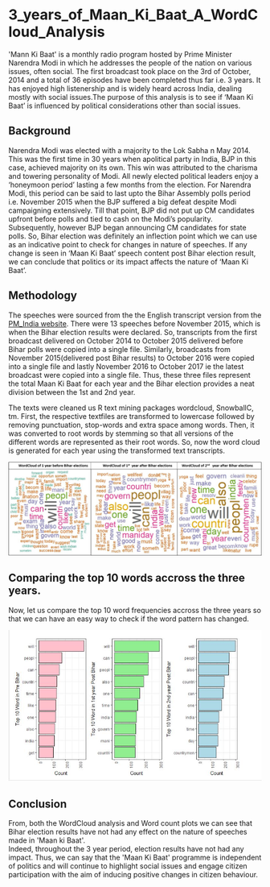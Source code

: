 # 3_years_of_Maan_Ki_Baat_A_WordCloud_Analysis

'Mann Ki Baat' is a monthly radio program hosted by Prime Minister Narendra Modi in which he addresses the people of the nation on various issues, often social. The first broadcast took place on the 3rd of October, 2014 and a total of 36 episodes have been completed thus far i.e. 3 years. It has enjoyed high listenership and is widely heard across India, dealing mostly with social issues.The purpose of this analysis is to see if ‘Maan Ki Baat’ is influenced by political considerations other than social issues.

## Background 
Narendra Modi was elected with a majority to the Lok Sabha n May 2014. This was the first time in 30 years when apolitical party in India, BJP in this case, achieved majority on its own. This win was attributed to the charisma and towering personality of Modi. All newly elected political leaders enjoy a ‘honeymoon period’ lasting a few months from the election. For Narendra Modi, this period can be said to last upto the Bihar Assembly polls period i.e. November 2015 when the BJP suffered a big defeat despite Modi campaigning extensively. Till that point, BJP did not put up CM candidates upfront before polls and tied to cash on the Modi’s popularity. Subsequently, however BJP began announcing CM candidates for state polls. So, Bihar election was definitely an inflection point which we can use as an indicative point to check for changes in nature of speeches. If any change is seen in ‘Maan Ki Baat’ speech content post Bihar election result, we can conclude that politics or its impact affects the nature of ‘Maan Ki Baat’.

## Methodology
The speeches were sourced from the the English transcript version from the [PM_India website](http://www.pmindia.gov.in/en/tag/mann-ki-baat/).  There were 13 speeches before November 2015, which is when the Bihar election results were declared. So, transcripts from the first broadcast delivered on October 2014 to October 2015 delivered before Bihar polls were copied into a single file. Similarly, broadcasts from November 2015(delivered post Bihar results) to October 2016 were copied into a single file and lastly November 2016 to October 2017 ie the latest broadcast were copied into a single file. Thus, these three files represent the total Maan Ki Baat for each year and the Bihar election provides a neat division between the 1st and 2nd year.

The texts were cleaned us R text mining packages wordcloud, SnowballC, tm. First, the respective textfiles are transformed to lowercase followed by removing punctuation, stop-words and extra space among words. Then, it was converted to root words by stemming so that all versions of the different words are represented as their root words. So, now the word cloud is generated for each year using the transformed text transcripts.

![WordCloud Comparision across 3 years](https://github.com/homagnibhatt/3-years-of-Maan-Ki-Baat-A-WordCloud-Analysis/blob/master/Picture1.jpg)

## Comparing the top 10 words accross the three years.
Now, let us compare the top 10 word frequencies accross the three years so that we can have an easy way to check if the word pattern has changed.

![Barchart Comparision showing word frequencies across 3 years](https://github.com/homagnibhatt/3-years-of-Maan-Ki-Baat-A-WordCloud-Analysis/blob/master/Capture_barchart.JPG)


## Conclusion
From, both the WordCloud analysis and Word count plots we can see that Bihar election results have not had any effect on the
nature of speeches made in 'Maan ki Baat'.  
Indeed, throughout the 3 year period, election results have not had any impact.
Thus, we can say that the 'Maan Ki Baat' programme is independent of politics and will continue to highlight social issues 
and engage citizen participation with the aim of inducing positive changes in citizen behaviour. 
